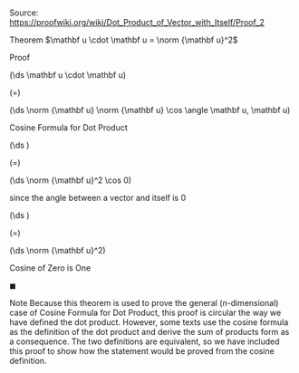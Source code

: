 # 

Source: https://proofwiki.org/wiki/Dot_Product_of_Vector_with_Itself/Proof_2

Theorem
$\mathbf u \cdot \mathbf u = \norm {\mathbf u}^2$


Proof













\(\ds \mathbf u \cdot \mathbf u\)

\(=\)







\(\ds \norm {\mathbf u} \norm {\mathbf u} \cos \angle \mathbf u, \mathbf u\)





Cosine Formula for Dot Product














\(\ds \)

\(=\)







\(\ds \norm {\mathbf u}^2 \cos 0\)





since the angle between a vector and itself is $0$














\(\ds \)

\(=\)







\(\ds \norm {\mathbf u}^2\)





Cosine of Zero is One



$\blacksquare$


Note
Because this theorem is used to prove the general ($n$-dimensional) case of Cosine Formula for Dot Product, this proof is circular the way we have defined the dot product.
However, some texts use the cosine formula as the definition of the dot product and derive the sum of products form as a consequence.
The two definitions are equivalent, so we have included this proof to show how the statement would be proved from the cosine definition.





